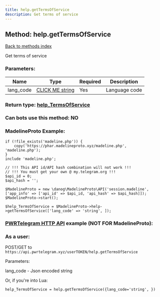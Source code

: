 ```yaml
---
title: help.getTermsOfService
description: Get terms of service
---
```

## Method: help.getTermsOfService  
[Back to methods index](index.md)


Get terms of service

### Parameters:

| Name     |    Type       | Required | Description |
|----------|---------------|----------|-------------|
|lang\_code|[CLICK ME string](../types/string.md) | Yes|Language code|


### Return type: [help\_TermsOfService](../types/help_TermsOfService.md)

### Can bots use this method: **NO**


### MadelineProto Example:


```
if (!file_exists('madeline.php')) {
    copy('https://phar.madelineproto.xyz/madeline.php', 'madeline.php');
}
include 'madeline.php';

// !!! This API id/API hash combination will not work !!!
// !!! You must get your own @ my.telegram.org !!!
$api_id = 0;
$api_hash = '';

$MadelineProto = new \danog\MadelineProto\API('session.madeline', ['app_info' => ['api_id' => $api_id, 'api_hash' => $api_hash]]);
$MadelineProto->start();

$help_TermsOfService = $MadelineProto->help->getTermsOfService(['lang_code' => 'string', ]);
```

### [PWRTelegram HTTP API](https://pwrtelegram.xyz) example (NOT FOR MadelineProto):



### As a user:

POST/GET to `https://api.pwrtelegram.xyz/userTOKEN/help.getTermsOfService`

Parameters:

lang_code - Json encoded string




Or, if you're into Lua:

```
help_TermsOfService = help.getTermsOfService({lang_code='string', })
```

